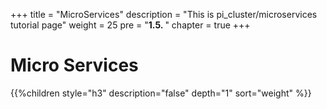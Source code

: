 +++
title = "MicroServices"
description = "This is pi_cluster/microservices tutorial page"
weight = 25 
pre = "<b>1.5. </b>"
chapter = true
+++

# Micro Services

{{%children style="h3" description="false" depth="1" sort="weight" %}}
